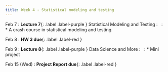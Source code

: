 ```yaml
---
title: Week 4 - Statistical modeling and testing
---
```


Feb 7
: **Lecture 7**{: .label .label-purple } Statistical Modeling and Testing
  : &nbsp;
: * A crash course in statistical modeling and testing

Feb 8
: **HW 3 due**{: .label .label-red }

Feb 9
: **Lecture 8**{: .label .label-purple } Data Science and More
  : &nbsp;
: * Mini project

Feb 15 (Wed)
: **Project Report due**{: .label .label-red }
